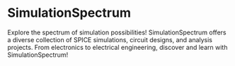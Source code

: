 # SimulationSpectrum
Explore the spectrum of simulation possibilities! SimulationSpectrum offers a diverse collection of SPICE simulations, circuit designs, and analysis projects. From electronics to electrical engineering, discover and learn with SimulationSpectrum!
